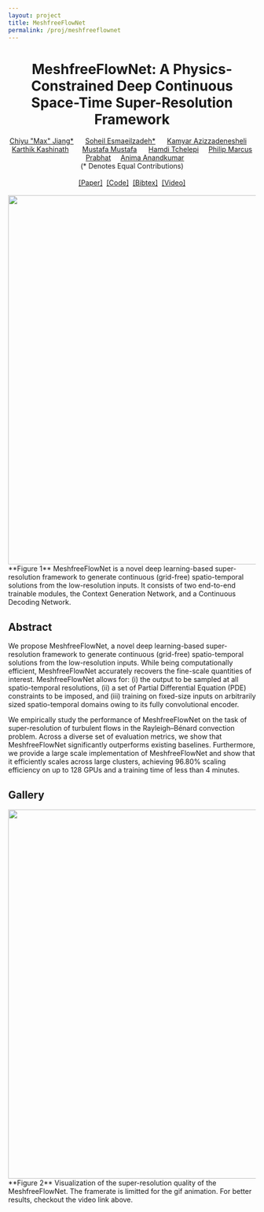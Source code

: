 ```yaml
---
layout: project
title: MeshfreeFlowNet
permalink: /proj/meshfreeflownet
---
```

<center>
<h1> MeshfreeFlowNet: A Physics-Constrained Deep Continuous Space-Time Super-Resolution Framework </h1>
<a href="http://www.maxjiang.ml/">Chiyu "Max" Jiang*</a> &nbsp; &nbsp; &nbsp;<a href="https://soheilesm.github.io/">Soheil Esmaeilzadeh*</a> &nbsp; &nbsp; &nbsp;<a href="https://www.cs.purdue.edu/homes/kamyar/">Kamyar Azizzadenesheli</a> &nbsp; &nbsp; &nbsp;<a href="http://www.nersc.gov/about/nersc-staff/data-analytics-services/karthik-kashinath/">Karthik Kashinath</a> &nbsp; &nbsp; &nbsp;
<a href="https://www.nersc.gov/about/nersc-staff/data-analytics-services/mustafa-mustafa/">Mustafa Mustafa</a> &nbsp; &nbsp; &nbsp;<a href="https://profiles.stanford.edu/hamdi-tchelepi">Hamdi Tchelepi</a>&nbsp; &nbsp; &nbsp;<a href="http://www.me.berkeley.edu/people/faculty/philip-s-marcus">Philip Marcus</a>&nbsp; &nbsp; &nbsp;<a href="http://www.nersc.gov/about/nersc-staff/data-analytics-services/prabhat/">Prabhat</a>&nbsp; &nbsp; &nbsp;<a href="http://tensorlab.cms.caltech.edu/users/anima/">Anima Anandkumar</a><br/>(* Denotes Equal Contributions)<br/>

<br>
<a href="#" onclick="window.location.href=''">[Paper]</a>&nbsp;&nbsp;<a href="#" onclick="window.location.href='https://github.com/maxjiang93/space_time_pde'">[Code]</a>&nbsp;&nbsp;<a href="#" onclick="window.location.href='{{ site.baseurl }}/assets/bib/jiang2020meshfreeflownet.txt'">[Bibtex]</a>&nbsp;&nbsp;<a href="#" onclick="window.location.href='https://youtu.be/mjqwPch9gDo'">[Video]</a>
<br>
<br>
<img src="{{ site.baseurl }}/assets/img/meshfreeflownet/teaser_wide.png" width="750"/>
</center>
**Figure 1** MeshfreeFlowNet is a novel deep learning-based super-resolution framework to generate continuous (grid-free) spatio-temporal solutions from the low-resolution inputs. It consists of two end-to-end trainable modules, the Context Generation Network, and a Continuous Decoding Network.

## Abstract

We propose MeshfreeFlowNet, a novel deep learning-based super-resolution framework to generate continuous (grid-free) spatio-temporal solutions from the low-resolution inputs. While being computationally efficient, MeshfreeFlowNet accurately recovers the fine-scale quantities of interest. MeshfreeFlowNet allows for: (i) the output to be sampled at all spatio-temporal resolutions, (ii) a set of Partial Differential Equation (PDE) constraints to be imposed, and (iii) training on fixed-size inputs on arbitrarily sized spatio-temporal domains owing to its fully convolutional encoder.

We empirically study the performance of MeshfreeFlowNet on the task of super-resolution of turbulent flows in the Rayleigh–Bénard convection problem. Across a diverse set of evaluation metrics, we show that MeshfreeFlowNet significantly outperforms existing baselines. Furthermore, we provide a large scale implementation of MeshfreeFlowNet and show that it efficiently scales across large clusters, achieving 96.80% scaling efficiency on up to 128 GPUs and a training time of less than 4 minutes.

## Gallery
<center>
<img src="{{ site.baseurl }}/assets/img/meshfreeflownet/teaser_wide.gif" width="750"/>
</center>
**Figure 2** Visualization of the super-resolution quality of the MeshfreeFlowNet. The framerate is limitted for the gif animation. For better results, checkout the video link above.
